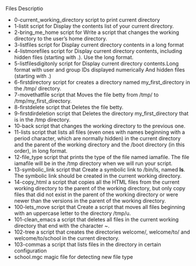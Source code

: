 Files Descriptio
- 0-current_working_directory script to print current directory
- 1-listit script for Display the contents list of your current directory.
- 2-bring_me_home script for Write a script that changes the working directory to the user’s home directory.
- 3-listfiles script for Display current directory contents in a long format
- 4-listmorefiles script for Display current directory contents, including hidden files (starting with .). Use the long format.
- 5-listfilesdigitonly script for Display current directory contents.Long format with user and group IDs displayed numerically And hidden files (starting with .)
- 6-firstdirectory script for creates a directory named my_first_directory in the /tmp/ directory.
- 7-movethatfile script that Moves the file betty from /tmp/ to /tmp/my_first_directory.
- 8-firstdelete script that Deletes the file betty.
- 9-firstdirdeletion script that  Deletes the directory my_first_directory that is in the /tmp directory.
- 10-back script that changes the working directory to the previous one.
- 11-lists script that lists all files (even ones with names beginning with a period character, which are normally hidden) in the current directory and the parent of the working directory and the /boot directory (in this order), in long format.
- 12-file_type script that prints the type of the file named iamafile. The file iamafile will be in the /tmp directory when we will run your script.
- 13-symbolic_link script that Create a symbolic link to /bin/ls, named __ls__. The symbolic link should be created in the current working directory.
- 14-copy_html a script that copies all the HTML files from the current working directory to the parent of the working directory, but only copy files that did not exist in the parent of the working directory or were newer than the versions in the parent of the working directory.
- 100-lets_move script that Create a script that moves all files beginning with an uppercase letter to the directory /tmp/u.
- 101-clean_emacs a script that deletes all files in the current working directory that end with the character ~.
- 102-tree a script that creates the directories welcome/, welcome/to/ and welcome/to/school in the current directory.
- 103-commas a script that lists files in the directory in certain configuration
- school.mgc magic file for detecting new file type
